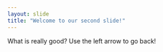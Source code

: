 ```yaml
---
layout: slide
title: "Welcome to our second slide!"
---
```

What is really good?
Use the left arrow to go back!
